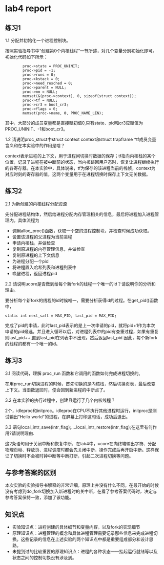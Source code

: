 lab4 report
====

练习1
----

1.1 分配并初始化一个进程控制块。

按照实验指导书中“创建第0个内核线程”一节所述，对几个变量分别初始化即可。初始化代码如下所示：

```
        proc->state = PROC_UNINIT;
        proc->pid = -1;
        proc->runs = 0;
        proc->kstack = 0;
        proc->need_resched = 0;
        proc->parent = NULL;
        proc->mm = NULL;
        memset(&(proc->context), 0, sizeof(struct context));
        proc->tf = NULL;
        proc->cr3 = boot_cr3;
        proc->flags = 0;
        memset(proc->name, 0, PROC_NAME_LEN);
```

其中，大部分的成员变量都是直接赋初值0,只有state、pid和cr3应赋值为PROC_UNINIT、-1和boot_cr3。

1.2 请说明proc_struct中struct context context和struct trapframe *tf成员变量含义和在本实验中的作用是啥？

context表示进程的上下文，用于进程间切换时数据的保存；tf指向内核栈的某个位置，记录了进程在被中断前的状态，当内核跳回用户态时，恢复让进程继续执行的各寄存器。在本实验中，具体说来，tf为保存的该进程当前的栈帧，context为对应时刻的寄存器的值，这两个变量用于在进程切换时保存上下文无关数据。

练习2
----

2.1 为新创建的内核线程分配资源

先分配进程结构体，然后给进程分配内存管理相关的信息，最后将进程加入进程管理内。具体流程为

- 调用alloc_proc()函数，获取一个空的进程控制块，并检查时候成功获取。
- 设置该进程的父进程为当前进程
- 申请内核栈，并做检查
- 复制原进程的内存管理信息，并做检查
- 复制原进程的上下文信息
- 为进程分配一个pid
- 将进程置入哈希列表和进程列表中
- 唤醒进程，返回进程pid

2.2 请说明ucore是否做到给每个新fork的线程一个唯一的id？请说明你的分析和理由。

要分析每个新fork的线程的id时候唯一，需要分析获得id的过程。在get_pid()函数中，

```
static int next_saft = MAX_PID, last_pid = MAX_PID;
```

完成了pid的申请，此时last_pid表示的是上一次申请的pid，就将pid+1作为本次申请的pid候选。并且进入循环以后，对进程列表中的pid有查重过程，如果有重复则last_pid++,直到last_pid在列表中不出现，然后返回last_pid.因此，每个新fork的线程的都有一个唯一的id。

练习3
----
3.1 阅读代码，理解 proc_run 函数和它调用的函数如何完成进程切换的。

在用proc_run切换进程的时候，首先切换的是内核栈，然后切换页表，最后改变上下文。当函数返回时，便会回到新进程的中断点了。

3.2 在本实验的执行过程中，创建且运行了几个内核线程？

2个，idleproc和initproc。idleproc在CPU不执行其他进程时运行，initproc是测试输出"Hello world"的进程，在屏幕上打印这句话，成功后退出。

3.3 语句local_intr_save(intr_flag);....local_intr_restore(intr_flag);在这里有何作用?请说明理由.

这2条语句用于关闭中断和恢复中断，在lab4中，ucore在向终端输出字符、分配物理页帧、释放页、进程调度时都会先关闭中断，操作完成后再开启中断。这样保证了切换时不会被时钟中断等中断打断，引起二次进程切换等问题。

与参考答案的区别
----

本次实验的实验指导书解释的非常详细，原理上并没有什么不同。在最开始的时候没有考虑到do_fork切换加入新进程时的关中断，在看了参考答案代码时，决定与参考答案保持一致，添加了该功能。

知识点
----

- 实验知识点：进程创建的具体细节和变量内容，以及fork的实现细节
- 原理知识点：进程管理的概念和具体进程管理需要记录那些信息来完成进程切换。这些记录的信息在上述实验的两个知识点中都是重要组成部分和设计思路。
- 未提到过的比较重要的原理知识点：进程的各种状态——挂起运行就绪等以及状态之间的控制切换没有涉及到。
